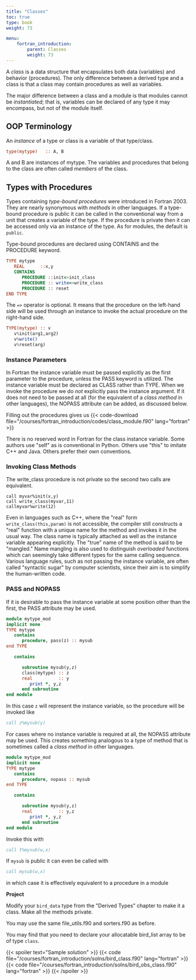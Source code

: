 ```yaml
---
title: "Classes"
toc: true
type: book
weight: 73

menu:
    fortran_introduction:
        parent: Classes
        weight: 73
---
```


A _class_ is a data structure that encapsulates both data (variables) and behavior (procedures).  The only difference between a derived type and a class is that a class may contain procedures as well as variables.

The major difference between a class and a module is that modules cannot be _instantiated_; that is, variables can be declared of any type it may encompass, but not of the module itself.

## OOP Terminology

An _instance_ of a type or class is a variable of that type/class.
```fortran
type(mytype)   :: A, B
```
A and B are instances of mytype.
The variables and procedures that belong to the class are often called _members_ of the class.

## Types with Procedures

Types containing _type-bound procedures_ were introduced in Fortran 2003.  They are nearly synonymous with _methods_ in other languages.
If a type-bound procedure is public it can be called in the conventional way from a unit that creates a variable of the type.
If the procedure is private then it can be accessed only via an instance of the type.
As for modules, the default is `public`.  

Type-bound procedures are declared using CONTAINS and the PROCEDURE keyword.
```fortran
TYPE mytype
   REAL      ::x,y
   CONTAINS
      PROCEDURE ::init=>init_class
      PROCEDURE :: write=>write_class
      PROCEDURE :: reset
END TYPE
```
The `=>` operator is optional.  It means that the procedure on the left-hand side will be used through an instance to invoke the actual procedure on the right-hand side.
```fortran
TYPE(mytype) :: v
   v%init(arg1,arg2)
   v%write()
   v%reset(arg)
```

### Instance Parameters

In Fortran the instance variable must be passed explicitly as the first parameter to the procedure, unless the PASS keyword is utilized.
The instance variable must be declared as CLASS rather than TYPE.
When we invoke the procedure we do _not_ explicitly pass the instance argument.
If it does not need to be passed at all (for the equivalent of a _class method_ in other languages), the NOPASS attribute can be added, as discussed below.

Filling out the procedures gives us
{{< code-download file="/courses/fortran_introduction/codes/class_module.f90" lang="fortran" >}}

There is no reserved word in Fortran for the class instance variable.  Some authors use "self" as is conventional in Python.  Others use "this" to imitate C++ and Java.  Others prefer their own conventions.

### Invoking Class Methods

The write_class procedure is not private so the second two calls are equivalent.
```
call myvar%init(x,y)
call write_class(myvar,11)
callmyvar%write(12)
```
Even in languages such as C++, where the "real" form `write_class(this,param)` is not accessible, the compiler still constructs a "real" function with a unique name for the method and invokes it in the usual way.  The class name is typically attached as well as the instance variable appearing explicitly.  The "true" name of the method is said to be "mangled."  Name mangling is also used to distinguish _overloaded_ functions which can seemingly take different types for the same calling sequence.  Various language rules, such as not passing the instance variable, are often called "syntactic sugar" by computer scientists, since their aim is to simplify the human-written code.

### PASS and NOPASS

If it is desirable to pass the instance variable at some position other than the first, the PASS attribute may be used.

```fortran
module mytype_mod
implicit none
TYPE mytype
   contains
      procedure, pass(z) :: mysub
end TYPE

   contains

      subroutine mysub(y,z)
      class(mytype) :: z
      real          :: y
         print *, y,z
      end subroutine
end module
```
In this case `z` will represent the instance variable, so the procedure will be invoked like
```fortran
call z%mysub(y)
```

For cases where no instance variable is required at all, the NOPASS attribute may be used.  This creates something analogous to a type of method that is sometimes called a _class method_ in other languages.
```fortran
module mytype_mod
implicit none
TYPE mytype
   contains
      procedure, nopass :: mysub
end TYPE

   contains

      subroutine mysub(y,z)
      real          :: y,z
         print *, y,z
      end subroutine
end module
```
Invoke this with
```fortran
call t%mysub(w,x)
```
If `mysub` is public it can even be called with
```fortran
call mysub(w,x)
```
in which case it is effectively equivalent to a procedure in a module  

**Project**

Modify your `bird_data` type from the "Derived Types" chapter to make it a class.  Make all the methods private.  

You may use the same file_utils.f90 and sorters.f90 as before.  

You may find that you need to declare your allocatable bird_list array to be of type `class`.

{{< spoiler text="Sample solution" >}}
{{< code file="/courses/fortran_introduction/solns/bird_class.f90" lang="fortran" >}}
{{< code file="/courses/fortran_introduction/solns/bird_obs_class.f90" lang="fortran" >}}
{{< /spoiler >}}
